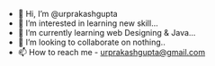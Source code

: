 - 👋 Hi, I’m @urprakashgupta
- 👀 I’m interested in learning new skill...
- 🌱 I’m currently learning web Designing & Java...
- 💞️ I’m looking to collaborate on nothing..
- 📫 How to reach me - urprakashgupta@gmail.com

<!---
urprakashgupta/urprakashgupta is a ✨ special ✨ repository because its `README.md` (this file) appears on your GitHub profile.
You can click the Preview link to take a look at your changes.
--->
